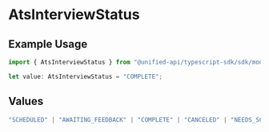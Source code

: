 # AtsInterviewStatus

## Example Usage

```typescript
import { AtsInterviewStatus } from "@unified-api/typescript-sdk/sdk/models/shared";

let value: AtsInterviewStatus = "COMPLETE";
```

## Values

```typescript
"SCHEDULED" | "AWAITING_FEEDBACK" | "COMPLETE" | "CANCELED" | "NEEDS_SCHEDULING"
```